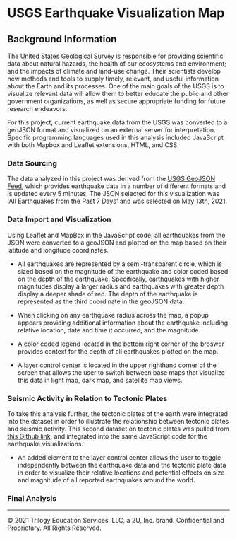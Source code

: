 # USGS Earthquake Visualization Map

## Background Information

The United States Geological Survey is responsible for providing scientific data about natural hazards, the health of our ecosystems and environment; and the impacts of climate and land-use change. Their scientists develop new methods and tools to supply timely, relevant, and useful information about the Earth and its processes. One of the main goals of the USGS is to visualize relevant data will allow them to better educate the public and other government organizations, as well as secure appropriate funding for future research endeavors.

For this project, current earthquake data from the USGS was converted to a geoJSON format and visualized on an external server for interpretation. Specific programming languages used in this analysis included JavaScript with both Mapbox and Leaflet extensions, HTML, and CSS. 

### Data Sourcing

The data analyzed in this project was derived from the [USGS GeoJSON Feed](http://earthquake.usgs.gov/earthquakes/feed/v1.0/geojson.php), which provides earthquake data in a number of different formats and is updated every 5 minutes. The JSON selected for this visualization was 'All Earthquakes from the Past 7 Days' and was selected on May 13th, 2021.

### Data Import and Visualization

Using Leaflet and MapBox in the JavaScript code, all earthquakes from the JSON were converted to a geoJSON and plotted on the map based on their latitude and longitude coordinates.

* All earthquakes are represented by a semi-transparent circle, which is sized based on the magnitude of the earthquake and color coded based on the depth of the earthquake. Specifically, earthquakes with higher magnitudes display a larger radius and earthquakes with greater depth display a deeper shade of red. The depth of the earthquake is represented as the third coordinate in the geoJSON data.

* When clicking on any earthquake radius across the map, a popup appears providing additional information about the earthquake including relative location, date and time it occurred, and the magnitude.

* A color coded legend located in the bottom right corner of the broswer provides context for the depth of all earthquakes plotted on the map.

* A layer control center is located in the upper righthand corner of the screen that allows the user to switch between base maps that visualize this data in light map, dark map, and satellite map views.

### Seismic Activity in Relation to Tectonic Plates

To take this analysis further, the tectonic plates of the earth were integrated into the dataset in order to illustrate the relationship between tectonic plates and seismic activity. This second dataset on tectonic plates was pulled from [this Github link](https://github.com/fraxen/tectonicplates), and integrated into the same JavaScript code for the earthquake visualizations.

* An added element to the layer control center allows the user to toggle independently between the earthquake data and the tectonic plate data in order to visualize their relative locations and potential effects on size and magnitude of all reported earthquakes around the world.

### Final Analysis

- - -

© 2021 Trilogy Education Services, LLC, a 2U, Inc. brand. Confidential and Proprietary. All Rights Reserved.
